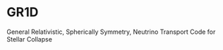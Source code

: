 GR1D
====

General Relativistic, Spherically Symmetry, Neutrino Transport Code for Stellar Collapse
